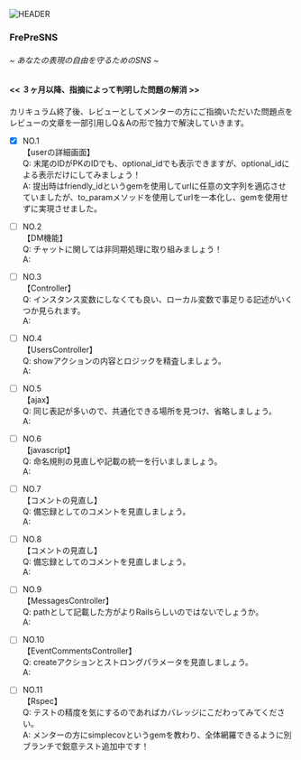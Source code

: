 ![HEADER](https://user-images.githubusercontent.com/61111655/84236820-422abb80-ab33-11ea-8e62-c9cf3bff34f5.png)

### FrePreSNS
###### ~ あなたの表現の自由を守るためのSNS ~ 


#### << ３ヶ月以降、指摘によって判明した問題の解消 >>
カリキュラム終了後、レビューとしてメンターの方にご指摘いただいた問題点を  
レビューの文章を一部引用しQ＆Aの形で独力で解決していきます。  

- [x] NO.1  
【userの詳細画面】  
Q: 末尾のIDがPKのIDでも、optional_idでも表示できますが、optional_idによる表示だけにしてみましょう！  
A: 提出時はfriendly_idというgemを使用してurlに任意の文字列を適応させていましたが、to_paramメソッドを使用してurlを一本化し、gemを使用せずに実現させました。


- [ ] NO.2  
【DM機能】  
Q: チャットに関しては非同期処理に取り組みましょう！  
A: 


- [ ] NO.3  
【Controller】  
Q: インスタンス変数にしなくても良い、ローカル変数で事足りる記述がいくつか見られます。  
A: 


- [ ] NO.4  
【UsersController】  
Q: showアクションの内容とロジックを精査しましょう。  
A: 


- [ ] NO.5  
【ajax】  
Q: 同じ表記が多いので、共通化できる場所を見つけ、省略しましょう。  
A: 


- [ ] NO.6  
【javascript】  
Q: 命名規則の見直しや記載の統一を行いましましょう。  
A: 


- [ ] NO.7  
【コメントの見直し】  
Q: 備忘録としてのコメントを見直しましょう。  
A: 


- [ ] NO.8  
【コメントの見直し】  
Q: 備忘録としてのコメントを見直しましょう。  
A: 


- [ ] NO.9  
【MessagesController】  
Q: pathとして記載した方がよりRailsらしいのではないでしょうか。  
A: 


- [ ] NO.10  
【EventCommentsController】  
Q: createアクションとストロングパラメータを見直しましょう。  
A: 


- [ ] NO.11  
【Rspec】  
Q: テストの精度を気にするのであればカバレッジにこだわってみてください。  
A: メンターの方にsimplecovというgemを教わり、全体網羅できるように別ブランチで鋭意テスト追加中です！

